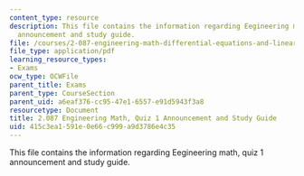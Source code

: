 ```yaml
---
content_type: resource
description: This file contains the information regarding Eegineering math, quiz 1
  announcement and study guide.
file: /courses/2-087-engineering-math-differential-equations-and-linear-algebra-fall-2014/415c3ea1591e0e66c999a9d3786e4c35_MIT2_087F14_Quiz1AnnStuGu.pdf
file_type: application/pdf
learning_resource_types:
- Exams
ocw_type: OCWFile
parent_title: Exams
parent_type: CourseSection
parent_uid: a6eaf376-cc95-47e1-6557-e91d5943f3a8
resourcetype: Document
title: 2.087 Engineering Math, Quiz 1 Announcement and Study Guide
uid: 415c3ea1-591e-0e66-c999-a9d3786e4c35
---
```

This file contains the information regarding Eegineering math, quiz 1 announcement and study guide.

